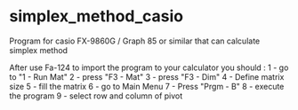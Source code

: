 # simplex_method_casio
 Program for casio FX-9860G / Graph 85 or similar that can calculate simplex method 

After use Fa-124 to import the program to your calculator you should :
1 - go to "1 - Run Mat" 
2 - press "F3 - Mat"
3 - press "F3 - Dim" 
4 - Define matrix size 
5 - fill the matrix 
6 - go to Main Menu
7 - Press "Prgm - B" 
8 - execute the program
9 - select row and column of pivot 
